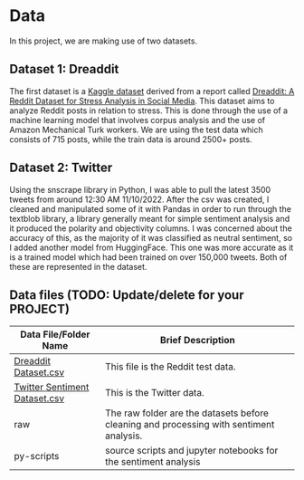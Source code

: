 # Data

In this project, we are making use of two datasets.

## Dataset 1: Dreaddit

The first dataset is a [Kaggle dataset](https://www.kaggle.com/datasets/ruchi798/stress-analysis-in-social-media) derived from a report called [Dreaddit: A Reddit Dataset for Stress Analysis in Social Media](https://aclanthology.org/D19-6213/). This dataset aims to analyze Reddit posts in relation to stress. This is done through the use of a machine learning model that involves corpus analysis and the use of Amazon Mechanical Turk workers. We are using the test data which consists of 715 posts, while the train data is around 2500+ posts.

## Dataset 2: Twitter

Using the snscrape library in Python, I was able to pull the latest 3500 tweets from around 12:30 AM 11/10/2022. After the csv was created, I cleaned and manipulated some of it with Pandas in order to run through the textblob library, a library generally meant for simple sentiment analysis and it produced the polarity and objectivity columns. I was concerned about the accuracy of this, as the majority of it was classified as neutral sentiment, so I added another model from HuggingFace. This one was more accurate as it is a trained model which had been trained on over 150,000 tweets. Both of these are represented in the dataset.

## Data files (TODO: Update/delete for your PROJECT)
|Data File/Folder Name | Brief Description|
|---------------| -----------------|
|[Dreaddit Dataset.csv](./Dreaddit-Dataset.csv) | This file is the Reddit test data.
|[Twitter Sentiment Dataset.csv](./Twitter-Sentiment-Dataset.csv) | This is the Twitter data.
| raw | The raw folder are the datasets before cleaning and processing with sentiment analysis.
| py-scripts | source scripts and jupyter notebooks for the sentiment analysis
